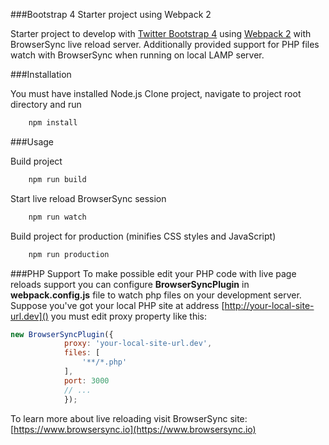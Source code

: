 ###Bootstrap 4 Starter project using Webpack 2

Starter project to develop with [Twitter Bootstrap 4](https://getbootstrap.com/) using [Webpack 2](https://webpack.js.org/) with BrowserSync live reload server.
Additionally provided support for  PHP files watch with BrowserSync when running on local LAMP server. 

###Installation

You must have installed Node.js 
Clone project, navigate to project root directory and run

```bash
    npm install
```
###Usage

Build project
```bash
    npm run build
```

Start live reload BrowserSync session
```bash
    npm run watch
```

Build project for production (minifies CSS styles and JavaScript)
```bash
    npm run production
```

###PHP Support
To make possible edit your PHP code with live page reloads support you can configure __BrowserSyncPlugin__ in __webpack.config.js__ file
to watch php files on your development server. Suppose you've got your local PHP site at address 
[http://your-local-site-url.dev]() you must edit proxy property like this: 

```javascript 1.6
new BrowserSyncPlugin({
            proxy: 'your-local-site-url.dev',
            files: [
                '**/*.php'
            ],
            port: 3000
            // ... 
            });
``` 

To learn more about live reloading visit BrowserSync site: [https://www.browsersync.io](https://www.browsersync.io)
